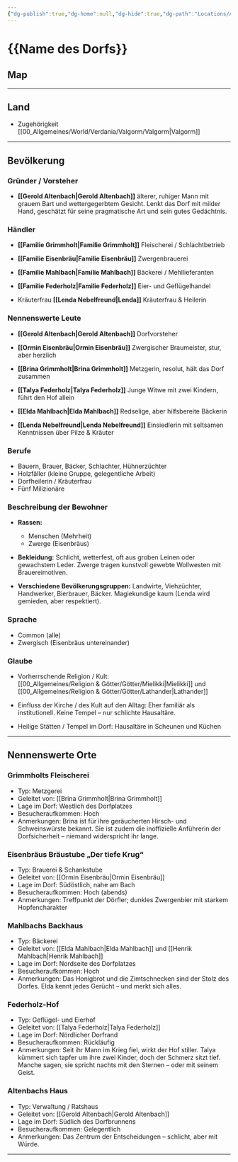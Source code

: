 ```yaml
---
{"dg-publish":true,"dg-home":null,"dg-hide":true,"dg-path":"Locations/Auental.md","name":"Auental","besonderheit":"Fruchtbares Tal","region":"Valgorm","bevölkerungsstruktur":["Mensch","Zwerg"],"tags":["dorf","ort"],"permalink":"/locations/auental/","hide":true,"dgPassFrontmatter":true}
---
```




# **{{Name des Dorfs}}**

## **Map**





---

## **Land**

- Zugehörigkeit 
     [[00_Allgemeines/World/Verdania/Valgorm/Valgorm\|Valgorm]]

---

## **Bevölkerung**

### Gründer / Vorsteher

- **[[Gerold Altenbach\|Gerold Altenbach]]** 
	 älterer, ruhiger Mann mit grauem Bart und wettergegerbtem Gesicht. Lenkt das Dorf mit milder Hand, geschätzt für seine pragmatische Art und sein gutes Gedächtnis.

### Händler

- **[[Familie Grimmholt\|Familie Grimmholt]]**
     Fleischerei / Schlachtbetrieb

- **[[Familie Eisenbräu\|Familie Eisenbräu]]**
	 Zwergenbrauerei

- **[[Familie Mahlbach\|Familie Mahlbach]]** 
	 Bäckerei / Mehllieferanten

- **[[Familie Federholz\|Familie Federholz]]** 
	 Eier- und Geflügelhandel

- Kräuterfrau **[[Lenda Nebelfreund\|Lenda]]** 
	 Kräuterfrau & Heilerin

### Nennenswerte Leute

- **[[Gerold Altenbach\|Gerold Altenbach]]** 
	 Dorfvorsteher

- **[[Ormin Eisenbräu\|Ormin Eisenbräu]]** 
	 Zwergischer Braumeister, stur, aber herzlich

- **[[Brina Grimmholt\|Brina Grimmholt]]** 
	 Metzgerin, resolut, hält das Dorf zusammen

- **[[Talya Federholz\|Talya Federholz]]** 
	 Junge Witwe mit zwei Kindern, führt den Hof allein

- **[[Elda Mahlbach\|Elda Mahlbach]]**
	 Redselige, aber hilfsbereite Bäckerin

- **[[Lenda Nebelfreund\|Lenda Nebelfreund]]** 
	 Einsiedlerin mit seltsamen Kenntnissen über Pilze & Kräuter

### Berufe

- Bauern, Brauer, Bäcker, Schlachter, Hühnerzüchter    
- Holzfäller (kleine Gruppe, gelegentliche Arbeit)    
- Dorfheilerin / Kräuterfrau    
- Fünf Milizionäre

### Beschreibung der Bewohner

- **Rassen:**    
    - Menschen (Mehrheit)    
	- Zwerge (Eisenbräus)

- **Bekleidung:**
     Schlicht, wetterfest, oft aus groben Leinen oder gewachstem Leder. Zwerge tragen kunstvoll gewebte Wollwesten mit Brauereimotiven.

- **Verschiedene Bevölkerungsgruppen:**
	 Landwirte, Viehzüchter, Handwerker, Bierbrauer, Bäcker. Magiekundige kaum (Lenda wird gemieden, aber respektiert).


### Sprache

- Common (alle)    
- Zwergisch (Eisenbräus untereinander)

### Glaube

- Vorherrschende Religion / Kult:  
	 [[00_Allgemeines/Religion & Götter/Götter/Mielikki\|Mielikki]] und [[00_Allgemeines/Religion & Götter/Götter/Lathander\|Lathander]]

- Einfluss der Kirche / des Kult auf den Alltag: 
	 Eher familiär als institutionell. Keine Tempel – nur schlichte Hausaltäre.

- Heilige Stätten / Tempel im Dorf: 
	 Hausaltäre in Scheunen und Küchen

---

## **Nennenswerte Orte**

### **Grimmholts Fleischerei**

- Typ: Metzgerei 	
- Geleitet von:  [[Brina Grimmholt\|Brina Grimmholt]]   
- Lage im Dorf: Westlich des Dorfplatzes
- Besucheraufkommen:  Hoch    
- Anmerkungen:  Brina ist für ihre geräucherten Hirsch- und Schweinswürste bekannt. Sie ist zudem die inoffizielle Anführerin der Dorfsicherheit – niemand widerspricht ihr lange.

### **Eisenbräus Bräustube „Der tiefe Krug“**

- Typ: Brauerei & Schankstube
- Geleitet von:  [[Ormin Eisenbräu\|Ormin Eisenbräu]] 
- Lage im Dorf: Südöstlich, nahe am Bach  
- Besucheraufkommen:  Hoch (abends)
- Anmerkungen: Treffpunkt der Dörfler; dunkles Zwergenbier mit starkem Hopfencharakter

### **Mahlbachs Backhaus**

- Typ: Bäckerei
- Geleitet von:  [[Elda Mahlbach\|Elda Mahlbach]] und [[Henrik Mahlbach\|Henrik Mahlbach]]   
- Lage im Dorf:  Nordseite des Dorfplatzes  
- Besucheraufkommen:  Hoch  
- Anmerkungen:  Das Honigbrot und die Zimtschnecken sind der Stolz des Dorfes. Elda kennt jedes Gerücht – und merkt sich alles.

### **Federholz-Hof**

- Typ: Geflügel- und Eierhof
- Geleitet von:  [[Talya Federholz\|Talya Federholz]]    
- Lage im Dorf:  Nördlicher Dorfrand 
- Besucheraufkommen:  Rückläufig   
- Anmerkungen:  Seit ihr Mann im Krieg fiel, wirkt der Hof stiller. Talya kümmert sich tapfer um ihre zwei Kinder, doch der Schmerz sitzt tief. Manche sagen, sie spricht nachts mit den Sternen – oder mit seinem Geist.

### **Altenbachs Haus**

- Typ: Verwaltung / Ratshaus
- Geleitet von:  [[Gerold Altenbach\|Gerold Altenbach]]   
- Lage im Dorf:  Südlich des Dorfbrunnens
- Besucheraufkommen:  Gelegentlich  
- Anmerkungen: Das Zentrum der Entscheidungen – schlicht, aber mit Würde.

---
